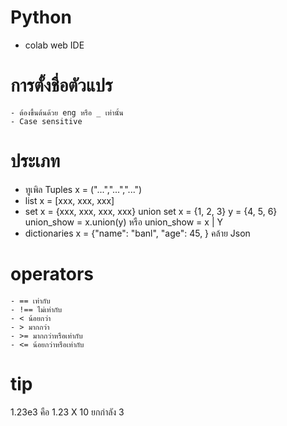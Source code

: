# Python
  - colab web IDE

# การตั้งชื่อตัวแปร
    - ต้องขึ้นต้นด้วย eng หรือ _ เท่านั้น
    - Case sensitive

# ประเภท 
  - ทูเพิล Tuples 
    x = ("...","...","...")
  - list
    x = [xxx, xxx, xxx]
  - set
    x = {xxx, xxx, xxx, xxx}
    union set
    x = {1, 2, 3}
    y = {4, 5, 6}
    union_show = x.union(y) หรือ union_show = x | Y
  - dictionaries
    x = {"name": "banl", "age": 45, } คล้าย Json

# operators
    - == เท่ากับ
    - !== ไม่เท่ากับ
    - < น้อยกว่า
    - > มากกว่า 
    - >= มากกว่าหรือเท่ากับ
    - <= น้อยกว่าหรือเท่ากับ

# tip
  1.23e3 คือ 1.23 X 10 ยกกำลัง 3
